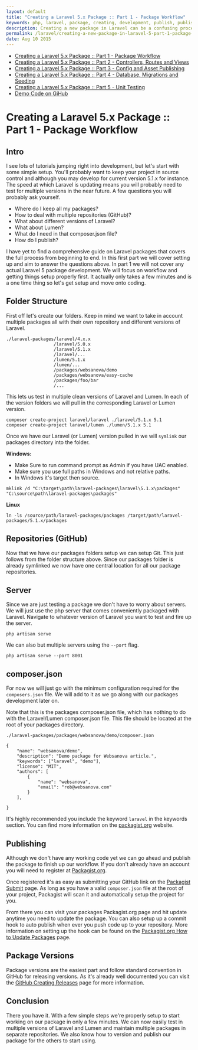 ```yaml
---
layout: default
title: "Creating a Laravel 5.x Package :: Part 1 - Package Workflow"
keywords: php, laravel, package, creating, development, publish, publishing, version, websanova
description: Creating a new package in Laravel can be a confusing process. In Part 1 we cover the process from setting up to publishing our packages.
permalink: /laravel/creating-a-new-package-in-laravel-5-part-1-package-workflow
date: Aug 10 2015
---
```


* [Creating a Laravel 5.x Package :: Part 1 - Package Workflow](/creating-a-new-package-in-laravel-5-part-1-package-workflow)
* [Creating a Laravel 5.x Package :: Part 2 - Controllers, Routes and Views](/creating-a-new-package-in-laravel-5-part-2-controllers-routes-and-views)
* [Creating a Laravel 5.x Package :: Part 3 - Config and Asset Publishing](/creating-a-new-package-in-laravel-5-part-3-config-and-asset-publishing)
* [Creating a Laravel 5.x Package :: Part 4 - Database, Migrations and Seeding](/creating-a-new-package-in-laravel-5-part-4-database-migrations-and-seeding)
* [Creating a Laravel 5.x Package :: Part 5 - Unit Testing](/creating-a-new-package-in-laravel-5-part-5-unit-testing)
* [Demo Code on GiHub](https://github.com/websanova/laravel-demo)

# Creating a Laravel 5.x Package :: Part 1 - Package Workflow

## Intro

I see lots of tutorials jumping right into development, but let's start with some simple setup. You'll probably want to keep your project in source control and although you may develop for current version 5.1.x for instance. The speed at which Laravel is updating means you will probably need to test for multiple versions in the near future. A few questions you will probably ask yourself.

* Where do I keep all my packages?
* How to deal with multiple repositories (GitHub)?
* What about different versions of Laravel?
* What about Lumen?
* What do I need in that composer.json file?
* How do I publish?

I have yet to find a comprehensive guide on Laravel packages that covers the full process from beginning to end. In this first part we will cover setting up and aim to answer the questions above. In part 1 we will not cover any actual Laravel 5 package development. We will focus on workflow and getting things setup properly first. It actually only takes a few minutes and is a one time thing so let's get setup and move onto coding.

## Folder Structure

First off let's create our folders. Keep in mind we want to take in account multiple packages all with their own repository and different versions of Laravel.

~~~
./laravel-packages/laravel/4.x.x
                  /laravel/5.0.x
                  /laravel/5.1.x
                  /laravel/...
                  /lumen/5.1.x
                  /lumen/...
                  /packages/websanova/demo
                  /packages/websanova/easy-cache
                  /packages/foo/bar
                  /...
~~~

This lets us test in multiple clean versions of Laravel and Lumen. In each of the version folders we will pull in the corresponding Laravel or Lumen version.

~~~
composer create-project laravel/laravel ./laravel/5.1.x 5.1
composer create-project laravel/lumen ./lumen/5.1.x 5.1
~~~

Once we have our Laravel (or Lumen) version pulled in we will `symlink` our packages directory into the folder.

**Windows:**
* Make Sure to run command prompt as Admin if you have UAC enabled.
* Make sure you use full paths in Windows and not relative paths.
* In Windows it's target then source.
~~~
mklink /d "C:\target\path\laravel-packages\laravel\5.1.x\packages" "C:\source\path\laravel-packages\packages"
~~~

**Linux**
~~~
ln -ls /source/path/laravel-packages/packages /target/path/laravel-packages/5.1.x/packages
~~~

## Repositories (GitHub)

Now that we have our packages folders setup we can setup Git. This just follows from the folder structure above. Since our packages folder is already symlinked we now have one central location for all our package repositories.

## Server

Since we are just testing a package we don't have to worry about servers. We will just use the php server that comes conveniently packaged with Laravel. Navigate to whatever version of Laravel you want to test and fire up the server.

~~~
php artisan serve
~~~

We can also but multiple servers using the `--port` flag.

~~~
php artisan serve --port 8001
~~~

## composer.json

For now we will just go with the minimum configuration required for the `composers.json` file. We will add to it as we go along with our packages development later on.

Note that this is the packages composer.json file, which has nothing to do with the Laravel/Lumen composer.json file. This file should be located at the root of your packages directory.

~~~
./laravel-packages/packages/websanova/demo/composer.json
~~~

~~~
{
    "name": "websanova/demo",
    "description": "Demo package for Websanova article.",
    "keywords": ["laravel", "demo"],
    "license": "MIT",
    "authors": [
        {
            "name": "websanova",
            "email": "rob@websanova.com"
        }
    ],

}
~~~

It's highly recommended you include the keyword `laravel` in the keywords section. You can find more information on the [packagist.org](https://packagist.org) website.

## Publishing

Although we don't have any working code yet we can go ahead and publish the package to finish up our workflow. If you don't already have an account you will need to register at [Packagist.org](https://packagist.org).

Once registered it's as easy as submitting your GitHub link on the [Packagist Submit](https://packagist.org/packages/submit) page. As long as you have a valid `composer.json` file at the root of your project, Packagist will scan it and automatically setup the project for you.

From there you can visit your packages Packagist.org page and hit update anytime you need to update the package. You can also setup up a commit hook to auto publish when ever you push code up to your repository. More information on setting up the hook can be found on the [Packagist.org How to Update Packages](https://packagist.org/about#how-to-update-packages) page.

## Package Versions

Package versions are the easiest part and follow standard convention in GitHub for releasing versions. As it's already well documented you can visit the [GitHub Creating Releases](https://help.github.com/articles/creating-releases/) page for more information.

## Conclusion

There you have it. With a few simple steps we're properly setup to start working on our package in only a few minutes. We can now easily test in multiple versions of Laravel and Lumen and maintain multiple packages in separate repositories. We also know how to version and publish our package for the others to start using.
